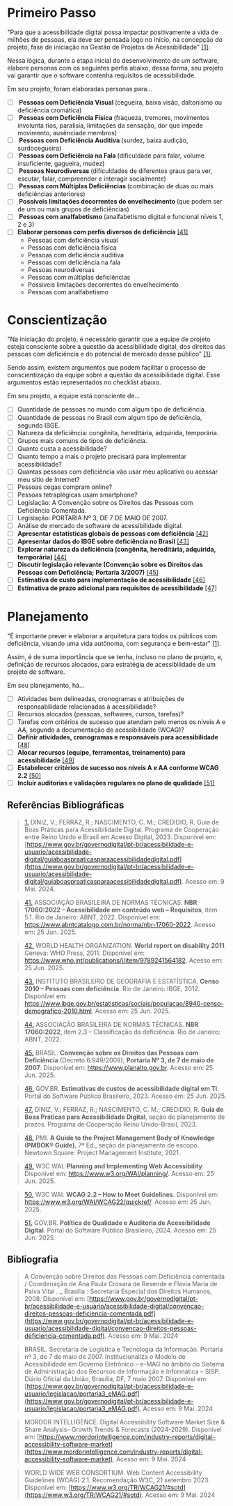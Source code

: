 # Primeiro Passo

"Para que a acessibilidade digital possa impactar positivamente a vida de milhões de pessoas, ela deve ser pensada logo no início, na concepção do projeto, fase de iniciação na Gestão de Projetos de Acessibilidade" <a id="TEC1" href="#RP1">[1]</a>.

Nessa lógica, durante a etapa inicial do desenvolvimento de um software, elabore personas com os seguintes perfis abaixo, dessa forma, seu projeto vai garantir que o software contenha requisitos de acessibilidade.

Em seu projeto, foram elaboradas personas para... 

- [ ] <b> Pessoas com Deficiência Visual </b> (cegueira, baixa visão, daltonismo ou deficiência cromática)
- [ ] <b> Pessoas com Deficiência Física </b> (fraqueza, tremores, movimentos involuntá rios, paralisia, limitações da sensação, dor que impede movimento, ausênciade membros) 
- [ ] <b> Pessoas com Deficiência Auditiva </b> (surdez, baixa audição, surdocegueira)
- [ ] <b> Pessoas com Deficiência na Fala </b> (dificuldade para falar, volume insuficiente, gagueira, mudez) 
- [ ] <b> Pessoas Neurodiversas </b> (dificuldades de diferentes graus para ver, escutar, falar, compreender e interagir socialmente)
- [ ] <b> Pessoas com Múltiplas Deficiências </b> (combinação de duas ou mais deficiências anteriores)
- [ ] <b> Possíveis limitações decorrentes do envelhecimento </b> (que podem ser de um ou mais grupos de deficiências)
- [ ] <b> Pessoas com analfabetismo </b> (analfabetismo digital e funcional níveis 1, 2 e 3)
- [ ] <b>Elaborar personas com perfis diversos de deficiência</b> <a id="TEC41" href="#RP41">[41]</a>  
  - Pessoas com deficiência visual  
  - Pessoas com deficiência física  
  - Pessoas com deficiência auditiva  
  - Pessoas com deficiência na fala  
  - Pessoas neurodiversas  
  - Pessoas com múltiplas deficiências  
  - Possíveis limitações decorrentes do envelhecimento  
  - Pessoas com analfabetismo 

# Conscientização

"Na iniciação do projeto, é necessário garantir que a equipe de projeto esteja consciente sobre a questão da acessibilidade digital, dos direitos das pessoas com deficiência e do potencial de mercado desse público" <a id="TEC1" href="#RP1">[1]</a>.

Sendo assim, existem argumentos que podem facilitar o processo de conscientização da equipe sobre a questão da acessibilidade digital. Esse argumentos estão representados no checklist abaixo. 

Em seu projeto, a equipe está consciente de...

- [ ] Quantidade de pessoas no mundo com algum tipo de deficiência.
- [ ] Quantidade de pessoas no Brasil com algum tipo de deficiência, segundo IBGE.
- [ ] Natureza da deficiência: congênita, hereditária, adquirida, temporária.
- [ ] Grupos mais comuns de tipos de deficiência.
- [ ] Quanto custa a acessibilidade?
- [ ] Quanto tempo a mais o projeto precisará para implementar acessibilidade?
- [ ] Quantas pessoas com deficiência vão usar meu aplicativo ou acessar meu sítio de Internet?
- [ ] Pessoas cegas compram online?
- [ ] Pessoas tetraplégicas usam smartphone?
- [ ] Legislação: A Convenção sobre os Direitos das Pessoas com Deficiência Comentada.
- [ ] Legislação: PORTARIA Nº 3, DE 7 DE MAIO DE 2007.
- [ ] Análise de mercado de software de acessibilidade digital.
- [ ] <b>Apresentar estatísticas globais de pessoas com deficiência</b> <a id="TEC42" href="#RP42">[42]</a>  
- [ ] <b>Apresentar dados do IBGE sobre deficiência no Brasil</b> <a id="TEC43" href="#RP43">[43]</a>  
- [ ] <b>Explorar natureza da deficiência (congênita, hereditária, adquirida, temporária)</b> <a id="TEC44" href="#RP44">[44]</a>  
- [ ] <b>Discutir legislação relevante (Convenção sobre os Direitos das Pessoas com Deficiência; Portaria 3/2007)</b> <a id="TEC45" href="#RP45">[45]</a>  
- [ ] <b>Estimativa de custo para implementação de acessibilidade</b> <a id="TEC46" href="#RP46">[46]</a>  
- [ ] <b>Estimativa de prazo adicional para requisitos de acessibilidade</b> <a id="TEC47" href="#RP47">[47]</a>  

# Planejamento

"É importante prever e elaborar a arquitetura para todos os públicos com deficiência, visando uma vida autônoma, com segurança e bem-estar" <a id="TEC1" href="#RP1">[1]</a>.

Assim, é de suma importância que se tenha, incluso no plano de projeto, e, definição de recursos alocados, para estratégia de acessibilidade de um projeto de software. 

Em seu planejamento, há...

- [ ] Atividades bem delineadas, cronogramas e atribuições de responsabilidade relacionadas à acessibilidade?
- [ ] Recursos alocados (pessoas, softwares, cursos, tarefas)?
- [ ] Tarefas com critérios de sucesso que atendam pelo menos os níveis A e AA, segundo a documentação de acessibilidade (WCAG)?
- [ ] <b>Definir atividades, cronogramas e responsáveis para acessibilidade</b> <a id="TEC48" href="#RP48">[48]</a>  
- [ ] <b>Alocar recursos (equipe, ferramentas, treinamento) para acessibilidade</b> <a id="TEC49" href="#RP49">[49]</a>  
- [ ] <b>Estabelecer critérios de sucesso nos níveis A e AA conforme WCAG 2.2</b> <a id="TEC50" href="#RP50">[50]</a>  
- [ ] <b>Incluir auditorias e validações regulares no plano de qualidade</b> <a id="TEC51" href="#RP51">[51]</a>  

## Referências Bibliográficas

> <a id="RP1" href="#TEC1">1.</a> DINIZ, V.; FERRAZ, R.; NASCIMENTO, C. M.; CREDIDIO, R. Guia de Boas Práticas para Acessibilidade Digital. Programa de Cooperação entre Reino Unido e Brasil em Acesso Digital, 2023. Disponível em: [https://www.gov.br/governodigital/pt-br/acessibilidade-e-usuario/acessibilidade-digital/guiaboaspraaticasparaacessibilidadedigital.pdf](https://www.gov.br/governodigital/pt-br/acessibilidade-e-usuario/acessibilidade-digital/guiaboaspraaticasparaacessibilidadedigital.pdf). Acesso em: 9 Mai. 2024.

> <a id="RP41" href="#TEC41">41.</a> ASSOCIAÇÃO BRASILEIRA DE NORMAS TÉCNICAS. **NBR 17060:2022 – Acessibilidade em conteúdo web – Requisitos**, item 5.1. Rio de Janeiro: ABNT, 2022. Disponível em: https://www.abntcatalogo.com.br/norma/nbr-17060-2022. Acesso em: 25 Jun. 2025.

> <a id="RP42" href="#TEC42">42.</a> WORLD HEALTH ORGANIZATION. **World report on disability 2011**. Geneva: WHO Press, 2011. Disponível em: https://www.who.int/publications/i/item/9789241564182. Acesso em: 25 Jun. 2025.

> <a id="RP43" href="#TEC43">43.</a> INSTITUTO BRASILEIRO DE GEOGRAFIA E ESTATÍSTICA. **Censo 2010 – Pessoas com deficiência**. Rio de Janeiro: IBGE, 2012. Disponível em: https://www.ibge.gov.br/estatisticas/sociais/populacao/8940-censo-demografico-2010.html. Acesso em: 25 Jun. 2025.

> <a id="RP44" href="#TEC44">44.</a> ASSOCIAÇÃO BRASILEIRA DE NORMAS TÉCNICAS. **NBR 17060:2022**, item 2.3 – Classificação da deficiência. Rio de Janeiro: ABNT, 2022.

> <a id="RP45" href="#TEC45">45.</a> BRASIL. **Convenção sobre os Direitos das Pessoas com Deficiência** (Decreto 6.949/2009); **Portaria Nº 3, de 7 de maio de 2007**. Disponível em: https://www.planalto.gov.br. Acesso em: 25 Jun. 2025.

> <a id="RP46" href="#TEC46">46.</a> GOV.BR. **Estimativas de custos de acessibilidade digital em TI**. Portal do Software Público Brasileiro, 2023. Acesso em: 25 Jun. 2025.

> <a id="RP47" href="#TEC47">47.</a> DINIZ, V.; FERRAZ, R.; NASCIMENTO, C. M.; CREDIDIO, R. **Guia de Boas Práticas para Acessibilidade Digital**, seção de planejamento de prazos. Programa de Cooperação Reino Unido–Brasil, 2023.

> <a id="RP48" href="#TEC48">48.</a> PMI. **A Guide to the Project Management Body of Knowledge (PMBOK® Guide)**, 7ª Ed., seção de planejamento de escopo. Newtown Square: Project Management Institute, 2021.

> <a id="RP49" href="#TEC49">49.</a> W3C WAI. **Planning and Implementing Web Accessibility**. Disponível em: https://www.w3.org/WAI/planning/. Acesso em: 25 Jun. 2025.

> <a id="RP50" href="#TEC50">50.</a> W3C WAI. **WCAG 2.2 – How to Meet Guidelines**. Disponível em: https://www.w3.org/WAI/WCAG22/quickref/. Acesso em: 25 Jun. 2025.

> <a id="RP51" href="#TEC51">51.</a> GOV.BR. **Política de Qualidade e Auditoria de Acessibilidade Digital**. Portal do Software Público Brasileiro, 2024. Acesso em: 25 Jun. 2025.

## Bibliografia

> </a> A Convenção sobre Direitos das Pessoas com Deficiência comentada / Coordenação de Ana Paula Crosara de Resende e Flavia Maria de Paiva Vital . _ Brasília : Secretaria Especial dos Direitos Humanos, 2008. Disponível em: [https://www.gov.br/governodigital/pt-br/acessibilidade-e-usuario/acessibilidade-digital/convencao-direitos-pessoas-deficiencia-comentada.pdf](https://www.gov.br/governodigital/pt-br/acessibilidade-e-usuario/acessibilidade-digital/convencao-direitos-pessoas-deficiencia-comentada.pdf). Acesso em: 9 Mai. 2024

> </a> BRASIL. Secretaria de Logística e Tecnologia da Informação. Portaria nº 3, de 7 de maio de 2007. Institucionaliza o Modelo de Acessibilidade em Governo Eletrônico – e-MAG no âmbito do Sistema de Administração dos Recursos de Informação e Informática – SISP. Diário Oficial da União, Brasília, DF, 7 maio 2007. Disponível em: [https://www.gov.br/governodigital/pt-br/acessibilidade-e-usuario/legislacao/portaria3_eMAG.pdf](https://www.gov.br/governodigital/pt-br/acessibilidade-e-usuario/legislacao/portaria3_eMAG.pdf). Acesso em: 9 Mai. 2024

> </a> MORDOR INTELLIGENCE. Digital Accessibility Software Market Size & Share Analysis- Growth Trends & Forecasts (2024-2029). Disponível em: [https://www.mordorintelligence.com/industry-reports/digital-accessibility-software-market](https://www.mordorintelligence.com/industry-reports/digital-accessibility-software-market). Acesso em: 9 Mai. 2024

> </a> WORLD WIDE WEB CONSORTIUM. Web Content Accessibility Guidelines (WCAG) 2.1. Recomendação W3C, 21 setembro 2023. Disponível em: [https://www.w3.org/TR/WCAG21/#sotd](https://www.w3.org/TR/WCAG21/#sotd). Acesso em: 9 Mai. 2024
